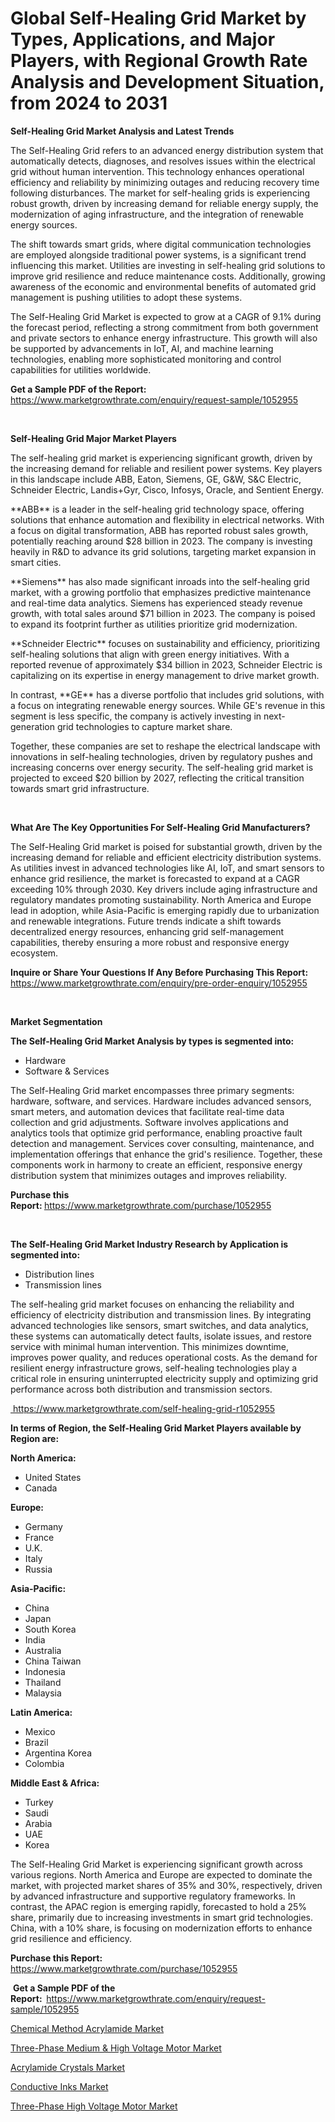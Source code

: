 <p><h1>Global Self-Healing Grid Market by Types, Applications, and Major Players, with Regional Growth Rate Analysis and Development Situation, from 2024 to 2031</h1></p><p><strong>Self-Healing Grid Market Analysis and Latest Trends</strong></p>
<p><p>The Self-Healing Grid refers to an advanced energy distribution system that automatically detects, diagnoses, and resolves issues within the electrical grid without human intervention. This technology enhances operational efficiency and reliability by minimizing outages and reducing recovery time following disturbances. The market for self-healing grids is experiencing robust growth, driven by increasing demand for reliable energy supply, the modernization of aging infrastructure, and the integration of renewable energy sources.</p><p>The shift towards smart grids, where digital communication technologies are employed alongside traditional power systems, is a significant trend influencing this market. Utilities are investing in self-healing grid solutions to improve grid resilience and reduce maintenance costs. Additionally, growing awareness of the economic and environmental benefits of automated grid management is pushing utilities to adopt these systems.</p><p>The Self-Healing Grid Market is expected to grow at a CAGR of 9.1% during the forecast period, reflecting a strong commitment from both government and private sectors to enhance energy infrastructure. This growth will also be supported by advancements in IoT, AI, and machine learning technologies, enabling more sophisticated monitoring and control capabilities for utilities worldwide.</p></p>
<p><strong>Get a Sample PDF of the Report:&nbsp;</strong> <a href="https://www.marketgrowthrate.com/enquiry/request-sample/1052955">https://www.marketgrowthrate.com/enquiry/request-sample/1052955</a></p>
<p>&nbsp;</p>
<p><strong>Self-Healing Grid Major Market Players</strong></p>
<p><p>The self-healing grid market is experiencing significant growth, driven by the increasing demand for reliable and resilient power systems. Key players in this landscape include ABB, Eaton, Siemens, GE, G&W, S&C Electric, Schneider Electric, Landis+Gyr, Cisco, Infosys, Oracle, and Sentient Energy.</p><p>**ABB** is a leader in the self-healing grid technology space, offering solutions that enhance automation and flexibility in electrical networks. With a focus on digital transformation, ABB has reported robust sales growth, potentially reaching around $28 billion in 2023. The company is investing heavily in R&D to advance its grid solutions, targeting market expansion in smart cities.</p><p>**Siemens** has also made significant inroads into the self-healing grid market, with a growing portfolio that emphasizes predictive maintenance and real-time data analytics. Siemens has experienced steady revenue growth, with total sales around $71 billion in 2023. The company is poised to expand its footprint further as utilities prioritize grid modernization.</p><p>**Schneider Electric** focuses on sustainability and efficiency, prioritizing self-healing solutions that align with green energy initiatives. With a reported revenue of approximately $34 billion in 2023, Schneider Electric is capitalizing on its expertise in energy management to drive market growth.</p><p>In contrast, **GE** has a diverse portfolio that includes grid solutions, with a focus on integrating renewable energy sources. While GE's revenue in this segment is less specific, the company is actively investing in next-generation grid technologies to capture market share.</p><p>Together, these companies are set to reshape the electrical landscape with innovations in self-healing technologies, driven by regulatory pushes and increasing concerns over energy security. The self-healing grid market is projected to exceed $20 billion by 2027, reflecting the critical transition towards smart grid infrastructure.</p></p>
<p>&nbsp;</p>
<p><strong>What Are The Key Opportunities For Self-Healing Grid Manufacturers?</strong></p>
<p><p>The Self-Healing Grid market is poised for substantial growth, driven by the increasing demand for reliable and efficient electricity distribution systems. As utilities invest in advanced technologies like AI, IoT, and smart sensors to enhance grid resilience, the market is forecasted to expand at a CAGR exceeding 10% through 2030. Key drivers include aging infrastructure and regulatory mandates promoting sustainability. North America and Europe lead in adoption, while Asia-Pacific is emerging rapidly due to urbanization and renewable integrations. Future trends indicate a shift towards decentralized energy resources, enhancing grid self-management capabilities, thereby ensuring a more robust and responsive energy ecosystem.</p></p>
<p><strong>Inquire or Share Your Questions If Any Before Purchasing This Report:</strong> <a href="https://www.marketgrowthrate.com/enquiry/pre-order-enquiry/1052955">https://www.marketgrowthrate.com/enquiry/pre-order-enquiry/1052955</a></p>
<p>&nbsp;</p>
<p><strong>Market Segmentation</strong></p>
<p><strong>The Self-Healing Grid Market Analysis by types is segmented into:</strong></p>
<p><ul><li>Hardware</li><li>Software & Services</li></ul></p>
<p><p>The Self-Healing Grid market encompasses three primary segments: hardware, software, and services. Hardware includes advanced sensors, smart meters, and automation devices that facilitate real-time data collection and grid adjustments. Software involves applications and analytics tools that optimize grid performance, enabling proactive fault detection and management. Services cover consulting, maintenance, and implementation offerings that enhance the grid's resilience. Together, these components work in harmony to create an efficient, responsive energy distribution system that minimizes outages and improves reliability.</p></p>
<p><strong>Purchase this Report:&nbsp;</strong><a href="https://www.marketgrowthrate.com/purchase/1052955">https://www.marketgrowthrate.com/purchase/1052955</a></p>
<p>&nbsp;</p>
<p><strong>The Self-Healing Grid Market Industry Research by Application is segmented into:</strong></p>
<p><ul><li>Distribution lines</li><li>Transmission lines</li></ul></p>
<p><p>The self-healing grid market focuses on enhancing the reliability and efficiency of electricity distribution and transmission lines. By integrating advanced technologies like sensors, smart switches, and data analytics, these systems can automatically detect faults, isolate issues, and restore service with minimal human intervention. This minimizes downtime, improves power quality, and reduces operational costs. As the demand for resilient energy infrastructure grows, self-healing technologies play a critical role in ensuring uninterrupted electricity supply and optimizing grid performance across both distribution and transmission sectors.</p></p>
<p><a href="https://www.marketgrowthrate.com/self-healing-grid-r1052955">&nbsp;https://www.marketgrowthrate.com/self-healing-grid-r1052955</a></p>
<p><strong>In terms of Region, the Self-Healing Grid Market Players available by Region are:</strong></p>
<p>
    <p> <strong> North America: </strong>
        <ul>
            <li>United States</li>
            <li>Canada</li>
        </ul>
        </p> 
    <p> <strong> Europe: </strong>
        <ul>
            <li>Germany</li>
            <li>France</li>
            <li>U.K.</li>
            <li>Italy</li>
            <li>Russia</li>
        </ul>
        </p> 
    <p> <strong> Asia-Pacific: </strong>
        <ul>
            <li>China</li>
            <li>Japan</li>
            <li>South Korea</li>
            <li>India</li>
            <li>Australia</li>
            <li>China Taiwan</li>
            <li>Indonesia</li>
            <li>Thailand</li>
            <li>Malaysia</li>
        </ul>
        </p> 
    <p> <strong> Latin America: </strong>
        <ul>
            <li>Mexico</li>
            <li>Brazil</li>
            <li>Argentina Korea</li>
            <li>Colombia</li>
        </ul>
        </p> 
    <p> <strong> Middle East & Africa: </strong>
        <ul>
            <li>Turkey</li>
            <li>Saudi</li>
            <li>Arabia</li>
            <li>UAE</li>
            <li>Korea</li>
        </ul>
    </p>
    </p>
<p><p>The Self-Healing Grid Market is experiencing significant growth across various regions. North America and Europe are expected to dominate the market, with projected market shares of 35% and 30%, respectively, driven by advanced infrastructure and supportive regulatory frameworks. In contrast, the APAC region is emerging rapidly, forecasted to hold a 25% share, primarily due to increasing investments in smart grid technologies. China, with a 10% share, is focusing on modernization efforts to enhance grid resilience and efficiency.</p></p>
<p><strong>Purchase this Report: </strong><a href="https://www.marketgrowthrate.com/purchase/1052955">https://www.marketgrowthrate.com/purchase/1052955</a></p>
<p>&nbsp;<strong>Get a Sample PDF of the Report:&nbsp;&nbsp;</strong><a href="https://www.marketgrowthrate.com/enquiry/request-sample/1052955">https://www.marketgrowthrate.com/enquiry/request-sample/1052955</a></p>
<p><strong></strong></p>
<p><p><a href="https://medium.com/@mm14022023/market-forecasting-change-global-chemical-method-acrylamide-market-dynamics-and-future-trends-4b629df7d36a?postPublishedType=repub">Chemical Method Acrylamide Market</a></p><p><a href="https://issuu.com/reportprime-2/docs/three-phase-medium-high-voltage-mot_a07e5a55208836">Three-Phase Medium & High Voltage Motor Market</a></p><p><a href="https://medium.com/@mm14022023/future-ready-strategic-insights-into-the-global-acrylamide-crystals-market-2024-2031-2441a2b6d2d9?postPublishedType=repub">Acrylamide Crystals Market</a></p><p><a href="https://github.com/mauripalmi/Market-Research-Report-List-5/blob/main/conductive-inks-market.md">Conductive Inks Market</a></p><p><a href="https://issuu.com/reportprime-2/docs/three-phase-high-voltage-motor-mark_3aff6b984b7ed9">Three-Phase High Voltage Motor Market</a></p></p>
